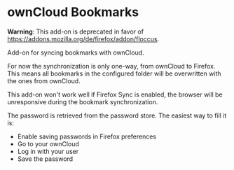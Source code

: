 # ownCloud Bookmarks

**Warning**: This add-on is deprecated in favor of https://addons.mozilla.org/de/firefox/addon/floccus.

Add-on for syncing bookmarks with ownCloud.

For now the synchronization is only one-way, from ownCloud to Firefox.
This means all bookmarks in the configured folder will be overwritten with the ones from ownCloud.

This add-on won't work well if Firefox Sync is enabled, the browser will be unresponsive during the bookmark synchronization.

The password is retrieved from the password store. The easiest way to fill it is:

- Enable saving passwords in Firefox preferences
- Go to your ownCloud
- Log in with your user
- Save the password
